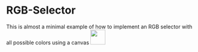 # RGB-Selector
This is almost a minimal example of how to implement an RGB selector with all possible colors using a canvas
<img src="https://i.imgur.com/tLGQhYK.gif" width="40" height="40" />
